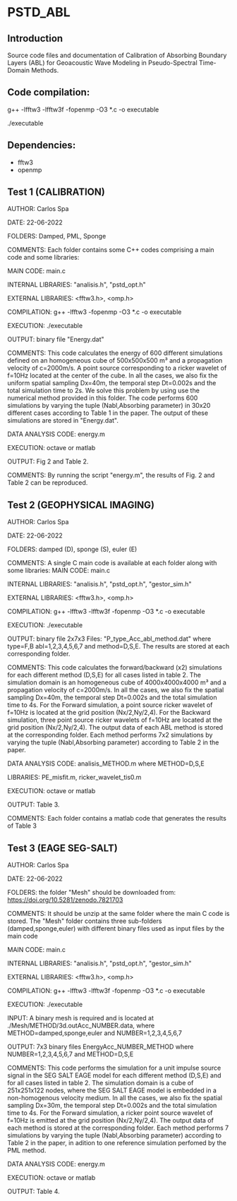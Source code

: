 # PSTD_ABL

Introduction
------------
Source code files and documentation of Calibration of Absorbing Boundary Layers (ABL) for Geoacoustic Wave Modeling in Pseudo-Spectral Time-Domain Methods.


Code compilation: 
----------------
g++ -lfftw3 -lfftw3f -fopenmp -O3 *.c -o executable

./executable

Dependencies:
-------------
* fftw3
* openmp


**Test 1 (CALIBRATION)**
---------

 AUTHOR: Carlos Spa
 
 DATE: 22-06-2022
 
 FOLDERS: Damped, PML, Sponge

 COMMENTS: Each folder contains some C++ codes comprising a main code and some libraries:
  
 MAIN CODE: main.c 
 
 INTERNAL LIBRARIES: "analisis.h", "pstd_opt.h"
 
 EXTERNAL LIBRARIES: <fftw3.h>, <omp.h>
 
 COMPILATION: g++ -lfftw3 -fopenmp -O3 *.c -o executable
 
 EXECUTION: ./executable
 
 OUTPUT: binary file "Energy.dat"
 
COMMENTS: This code calculates the energy of 600 different simulations defined on an homogeneous cube of 500x500x500 m³ and a propagation velocity of c=2000m/s.
A point source corresponding to a ricker wavelet of f=10Hz located at the center of the cube.
In all the cases, we also fix the uniform spatial sampling Dx=40m, the temporal step Dt=0.002s and the total simulation time to 2s.
We solve this problem by using use the numerical method provided in this folder. The code performs 600 simulations by varying the tuple (Nabl,Absorbing parameter) in 30x20 different cases according to Table 1 in the paper. The output of these simulations are stored in "Energy.dat".

DATA ANALYSIS CODE: energy.m

EXECUTION: octave or matlab

OUTPUT: Fig 2 and Table 2. 

COMMENTS: By running the script "energy.m", the results of Fig. 2 and Table 2 can be reproduced. 



**Test 2 (GEOPHYSICAL IMAGING)**
--------- 

 AUTHOR: Carlos Spa

 DATE: 22-06-2022
 
 FOLDERS: damped (D), sponge (S), euler (E)
 
 COMMENTS: A single C main code is available at each folder along with some libraries: 
 MAIN CODE: main.c 
 
 INTERNAL LIBRARIES: "analisis.h", "pstd_opt.h", "gestor_sim.h"
 
 EXTERNAL LIBRARIES: <fftw3.h>, <omp.h>
 
 COMPILATION: g++ -lfftw3 -lfftw3f -fopenmp -O3 *.c -o executable
 
 EXECUTION: ./executable
 
 OUTPUT: binary file 2x7x3 Files: "P_type_Acc_abl_method.dat" where type=F,B  abl=1,2,3,4,5,6,7 and method=D,S,E.
 The results are stored at each corresponding folder.
 
COMMENTS: This code calculates the forward/backward  (x2) simulations for each different method (D,S,E) for all cases listed in table 2. The simulation domain is an homogeneous cube of 4000x4000x4000 m³ and a propagation velocity of c=2000m/s.
In all the cases, we also fix the spatial sampling Dx=40m, the temporal step Dt=0.002s and the total simulation time to 4s.
For the Forward simulation, a point source ricker wavelet of f=10Hz is located at the grid position (Nx/2,Ny/2,4).
For the Backward simulation, three point source ricker wavelets of f=10Hz are located at the grid position (Nx/2,Ny/2,4).
The output data of each ABL method is stored at the corresponding folder. 
Each method performs 7x2 simulations by varying the tuple (Nabl,Absorbing parameter) according to Table 2 in the paper. 

DATA ANALYSIS CODE: analisis_METHOD.m where METHOD=D,S,E

LIBRARIES: PE_misfit.m, ricker_wavelet_tis0.m

EXECUTION: octave or matlab

OUTPUT: Table 3. 

COMMENTS: Each folder contains a matlab code that generates the results of Table 3
 

**Test 3 (EAGE SEG-SALT)**
-------------

 AUTHOR: Carlos Spa

 DATE: 22-06-2022
 
 FOLDERS: the folder "Mesh" should be downloaded from: https://doi.org/10.5281/zenodo.7821703
 
 COMMENTS: It should be unzip at the same folder where the main C code is stored. 
 The "Mesh" folder contains three sub-folders (damped,sponge,euler) with different binary files used as input files by the main code
 
 MAIN CODE: main.c 
 
 INTERNAL LIBRARIES: "analisis.h", "pstd_opt.h", "gestor_sim.h"
 
 EXTERNAL LIBRARIES: <fftw3.h>, <omp.h>
 
 COMPILATION: g++ -lfftw3 -lfftw3f -fopenmp -O3 *.c -o executable
 
 EXECUTION: ./executable
 
 INPUT: A binary mesh is required and is located at ./Mesh/METHOD/3d.outAcc_NUMBER.data, where METHOD=damped,sponge,euler and NUMBER=1,2,3,4,5,6,7
 
 OUTPUT: 7x3 binary files EnergyAcc_NUMBER_METHOD where NUMBER=1,2,3,4,5,6,7 and METHOD=D,S,E
 
COMMENTS: This code performs the simulation for a unit impulse source signal in the SEG SALT EAGE model for each different method (D,S,E) and for all cases listed in table 2. The simulation domain is a cube of 251x251x122 nodes, where the SEG SALT EAGE model is embedded in a non-homogenous velocity medium.
In all the cases, we also fix the spatial sampling Dx=30m, the temporal step Dt=0.002s and the total simulation time to 4s.
For the Forward simulation, a ricker point source wavelet of f=10Hz is emitted at the grid position (Nx/2,Ny/2,4).
The output data of each method is stored at the corresponding folder. 
Each method performs 7 simulations by varying the tuple (Nabl,Absorbing parameter) according to Table 2 in the paper, in adition to one reference simulation perfomed by the PML method.

DATA ANALYSIS CODE: energy.m

EXECUTION: octave or matlab

OUTPUT: Table 4. 


 
 
 
